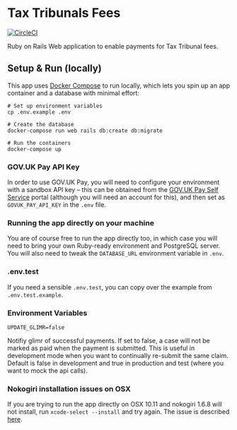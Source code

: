 # Tax Tribunals Fees

[![CircleCI](https://circleci.com/gh/ministryofjustice/tax-tribunals-fees.svg?style=svg&circle-token=53059f2bf1c3a736853b21bdb4ab3df9baf2dd2b)](https://circleci.com/gh/ministryofjustice/tax-tribunals-fees)

Ruby on Rails Web application to enable payments for Tax Tribunal fees.

## Setup & Run (locally)

This app uses [Docker Compose](https://docs.docker.com/compose/) to run locally, which lets you spin up an app container and a database with minimal effort:

```
# Set up environment variables
cp .env.example .env

# Create the database
docker-compose run web rails db:create db:migrate

# Run the containers
docker-compose up
```

### GOV.UK Pay API Key

In order to use GOV.UK Pay, you will need to configure your environment
with a sandbox API key – this can be obtained from the [GOV.UK Pay Self
Service](https://selfservice.pymnt.uk/) portal (although you will need
an account for this), and then set as `GOVUK_PAY_API_KEY` in the `.env`
file.

### Running the app directly on your machine

You are of course free to run the app directly too, in which case you
will need to bring your own Ruby-ready environment and PostgreSQL
server. You will also need to tweak the `DATABASE_URL` environment
variable in `.env`.

### .env.test

If you need a sensible `.env.test`, you can copy over the example from
`.env.test.example`.

### Environment Variables

`UPDATE_GLIMR=false`

Notifiy glimr of successful payments. If set to false, a case will not be
marked as paid when the payment is submitted. This is useful in development
mode when you want to continually re-submit the same claim.  Default is false
in development and true in production and test (where you want to mock the
api calls).

### Nokogiri installation issues on OSX

If you are trying to run the app directly on OSX 10.11 and nokogiri
1.6.8 will not install, run `xcode-select --install` and try again. The
issue is described [here][1].

[1]: https://github.com/sparklemotion/nokogiri/issues/1445
